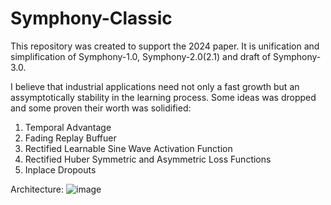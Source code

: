 # Symphony-Classic

This repository was created to support the 2024 paper.
It is unification and simplification of Symphony-1.0, Symphony-2.0(2.1) and draft of Symphony-3.0.

I believe that industrial applications need not only a fast growth but an assymptotically stability in the learning process.
Some ideas was dropped and some proven their worth was solidified:

1. Temporal Advantage
2. Fading Replay Buffuer
3. Rectified Learnable Sine Wave Activation Function
4. Rectified Huber Symmetric and Asymmetric Loss Functions
5. Inplace Dropouts

Architecture:
![image](https://github.com/timurgepard/Symphony-Classic/assets/13238473/459a9e9b-250f-467c-ad04-4d7e76d0f8c7)
